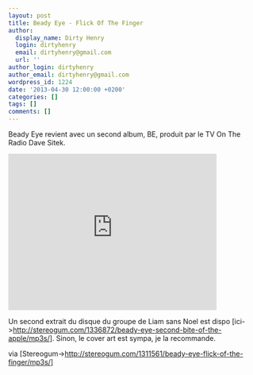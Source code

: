 ```yaml
---
layout: post
title: Beady Eye - Flick Of The Finger
author:
  display_name: Dirty Henry
  login: dirtyhenry
  email: dirtyhenry@gmail.com
  url: ''
author_login: dirtyhenry
author_email: dirtyhenry@gmail.com
wordpress_id: 1224
date: '2013-04-30 12:00:00 +0200'
categories: []
tags: []
comments: []
---
```

Beady Eye revient avec un second album, BE, produit par le TV On The Radio Dave Sitek.

<iframe width="420" height="315" src="http://www.youtube.com/embed/UqJ-JCzH_xQ" frameborder="0" allowfullscreen></iframe>

Un second extrait du disque du groupe de Liam sans Noel est dispo [ici->http://stereogum.com/1336872/beady-eye-second-bite-of-the-apple/mp3s/]. Sinon, le cover art est sympa, je la recommande.

via [Stereogum->http://stereogum.com/1311561/beady-eye-flick-of-the-finger/mp3s/]
